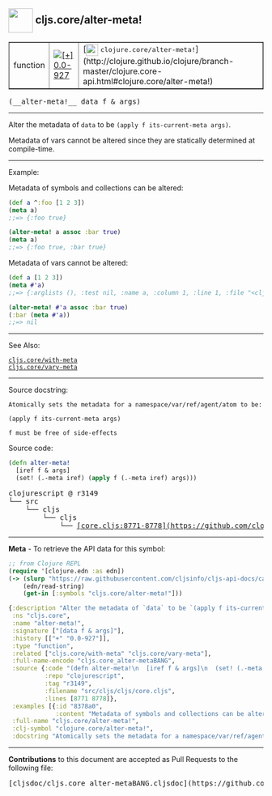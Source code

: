 ## <img width="48px" valign="middle" src="http://i.imgur.com/Hi20huC.png"> cljs.core/alter-meta!

 <table border="1">
<tr>

<td>function</td>
<td><a href="https://github.com/cljsinfo/cljs-api-docs/tree/0.0-927"><img valign="middle" alt="[+] 0.0-927" src="https://img.shields.io/badge/+-0.0--927-lightgrey.svg"></a> </td>
<td>
[<img height="24px" valign="middle" src="http://i.imgur.com/1GjPKvB.png"> <samp>clojure.core/alter-meta!</samp>](http://clojure.github.io/clojure/branch-master/clojure.core-api.html#clojure.core/alter-meta!)
</td>
</tr>
</table>

 <samp>
(__alter-meta!__ data f & args)<br>
</samp>

---

Alter the metadata of `data` to be `(apply f its-current-meta args)`.

Metadata of vars cannot be altered since they are statically determined at compile-time.

---

Example:

Metadata of symbols and collections can be altered:

```clj
(def a ^:foo [1 2 3])
(meta a)
;;=> {:foo true}

(alter-meta! a assoc :bar true)
(meta a)
;;=> {:foo true, :bar true}
```

Metadata of vars cannot be altered:

```clj
(def a [1 2 3])
(meta #'a)
;;=> {:arglists (), :test nil, :name a, :column 1, :line 1, :file "<cljs repl>", :doc nil, :ns cljs.user}

(alter-meta! #'a assoc :bar true)
(:bar (meta #'a))
;;=> nil
```

---

See Also:

[`cljs.core/with-meta`](cljs.core_with-meta.md)<br>
[`cljs.core/vary-meta`](cljs.core_vary-meta.md)<br>

---

Source docstring:

```
Atomically sets the metadata for a namespace/var/ref/agent/atom to be:

(apply f its-current-meta args)

f must be free of side-effects
```

Source code:

```clj
(defn alter-meta!
  [iref f & args]
  (set! (.-meta iref) (apply f (.-meta iref) args)))
```

 <pre>
clojurescript @ r3149
└── src
    └── cljs
        └── cljs
            └── <ins>[core.cljs:8771-8778](https://github.com/clojure/clojurescript/blob/r3149/src/cljs/cljs/core.cljs#L8771-L8778)</ins>
</pre>


---

__Meta__ - To retrieve the API data for this symbol:

```clj
;; from Clojure REPL
(require '[clojure.edn :as edn])
(-> (slurp "https://raw.githubusercontent.com/cljsinfo/cljs-api-docs/catalog/cljs-api.edn")
    (edn/read-string)
    (get-in [:symbols "cljs.core/alter-meta!"]))
```

```clj
{:description "Alter the metadata of `data` to be `(apply f its-current-meta args)`.\n\nMetadata of vars cannot be altered since they are statically determined at compile-time.",
 :ns "cljs.core",
 :name "alter-meta!",
 :signature ["[data f & args]"],
 :history [["+" "0.0-927"]],
 :type "function",
 :related ["cljs.core/with-meta" "cljs.core/vary-meta"],
 :full-name-encode "cljs.core_alter-metaBANG",
 :source {:code "(defn alter-meta!\n  [iref f & args]\n  (set! (.-meta iref) (apply f (.-meta iref) args)))",
          :repo "clojurescript",
          :tag "r3149",
          :filename "src/cljs/cljs/core.cljs",
          :lines [8771 8778]},
 :examples [{:id "8378a0",
             :content "Metadata of symbols and collections can be altered:\n\n```clj\n(def a ^:foo [1 2 3])\n(meta a)\n;;=> {:foo true}\n\n(alter-meta! a assoc :bar true)\n(meta a)\n;;=> {:foo true, :bar true}\n```\n\nMetadata of vars cannot be altered:\n\n```clj\n(def a [1 2 3])\n(meta #'a)\n;;=> {:arglists (), :test nil, :name a, :column 1, :line 1, :file \"<cljs repl>\", :doc nil, :ns cljs.user}\n\n(alter-meta! #'a assoc :bar true)\n(:bar (meta #'a))\n;;=> nil\n```"}],
 :full-name "cljs.core/alter-meta!",
 :clj-symbol "clojure.core/alter-meta!",
 :docstring "Atomically sets the metadata for a namespace/var/ref/agent/atom to be:\n\n(apply f its-current-meta args)\n\nf must be free of side-effects"}

```

---

__Contributions__ to this document are accepted as Pull Requests to the following file:

 <pre>
[cljsdoc/cljs.core_alter-metaBANG.cljsdoc](https://github.com/cljsinfo/cljs-api-docs/blob/master/cljsdoc/cljs.core_alter-metaBANG.cljsdoc)
</pre>

